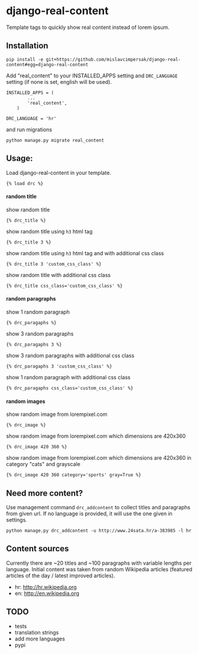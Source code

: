 # django-real-content

Template tags to quickly show real content instead of lorem ipsum.

## Installation
```
pip install -e git+https://github.com/mislavcimpersak/django-real-content#egg=django-real-content
```

Add "real_content" to your INSTALLED_APPS setting and `DRC_LANGUAGE` setting (if none is set, english will be used).
```
INSTALLED_APPS = (
        ...
        'real_content',
    )

DRC_LANGUAGE = 'hr'
```

and run migrations
```
python manage.py migrate real_content
```

## Usage:
Load django-real-content in your template.
```
{% load drc %}
```

#### random title
show random title
```
{% drc_title %}
```
show random title using `h3` html tag
```
{% drc_title 3 %}
```
show random title using `h3` html tag and with additional css class
```
{% drc_title 3 'custom_css_class' %}
```
show random title with additional css class
```
{% drc_title css_class='custom_css_class' %}
```

#### random paragraphs
show 1 random paragraph
```
{% drc_paragaphs %}
```
show 3 random paragraphs
```
{% drc_paragaphs 3 %}
```
show 3 random paragraphs with additional css class
```
{% drc_paragaphs 3 'custom_css_class' %}
```
show 1 random paragraph with additional css class
```
{% drc_paragaphs css_class='custom_css_class' %}
```

#### random images
show random image from lorempixel.com
```
{% drc_image %}
```
show random image from lorempixel.com which dimensions are 420x360
```
{% drc_image 420 360 %}
```
show random image from lorempixel.com which dimensions are 420x360 in category "cats" and grayscale
```
{% drc_image 420 360 category='sports' gray=True %}
```

## Need more content?
Use management command `drc_addcontent` to collect titles and paragraphs from given url.
If no language is provided, it will use the one given in settings.

```
python manage.py drc_addcontent -u http://www.24sata.hr/a-383985 -l hr
```

## Content sources

Currently there are ~20 titles and ~100 paragraphs with variable lengths per language. Initial content was taken from random Wikipedia articles (featured articles of the day / latest improved articles).

- hr: http://hr.wikipedia.org
- en: http://en.wikipedia.org

## TODO
- tests
- translation strings
- add more languages
- pypi
